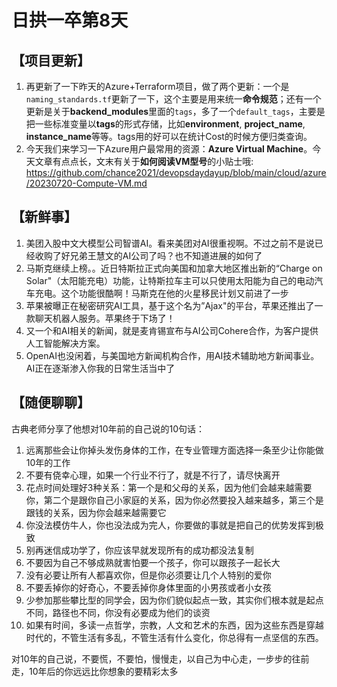 # 日拱一卒第8天

## 【项目更新】
1. 再更新了一下昨天的Azure+Terraform项目，做了两个更新：一个是`naming_standards.tf`更新了一下，这个主要是用来统一**命令规范**；还有一个更新是关于**backend_modules**里面的`tags`，多了一个`default_tags`，主要是把一些标准变量以**tags**的形式存储，比如**environment**, **project_name**, **instance_name**等等。tags用的好可以在统计Cost的时候方便归类查询。
2. 今天我们来学习一下Azure用户最常用的资源：**Azure Virtual Machine**。今天文章有点点长，文末有关于**如何阅读VM型号**的小贴士哦: https://github.com/chance2021/devopsdaydayup/blob/main/cloud/azure/20230720-Compute-VM.md

## 【新鲜事】
1. 美团入股中文大模型公司智谱AI。看来美团对AI很重视啊。不过之前不是说已经收购了好兄弟王慧文的AI公司了吗？也不知道进展的如何了
2. 马斯克继续上榜。。近日特斯拉正式向美国和加拿大地区推出新的“Charge on Solar"（太阳能充电）功能，让特斯拉车主可以只使用太阳能为自己的电动汽车充电。这个功能很酷啊！马斯克在他的火星移民计划又前进了一步
3. 苹果被曝正在秘密研究AI工具，基于这个名为”Ajax"的平台，苹果还推出了一款聊天机器人服务。苹果终于下场了！
4. 又一个和AI相关的新闻，就是麦肯锡宣布与AI公司Cohere合作，为客户提供人工智能解决方案。
5. OpenAI也没闲着，与美国地方新闻机构合作，用AI技术辅助地方新闻事业。AI正在逐渐渗入你我的日常生活当中了
  
## 【随便聊聊】
古典老师分享了他想对10年前的自己说的10句话：
1. 远离那些会让你掉头发伤身体的工作，在专业管理方面选择一条至少让你能做10年的工作
2. 不要有侥幸心理，如果一个行业不行了，就是不行了，请尽快离开
3. 花点时间处理好3种关系：第一个是和父母的关系，因为他们会越来越需要你，第二个是跟你自己小家庭的关系，因为你必然要投入越来越多，第三个是跟钱的关系，因为你会越来越需要它
4. 你没法模仿牛人，你也没法成为完人，你要做的事就是把自己的优势发挥到极致
5. 别再迷信成功学了，你应该早就发现所有的成功都没法复制
6. 不要因为自己不够成熟就害怕要一个孩子，你可以跟孩子一起长大
7. 没有必要让所有人都喜欢你，但是你必须要让几个人特别的爱你
8. 不要丢掉你的好奇心，不要丢掉你身体里面的小男孩或者小女孩
9. 少参加那些攀比型的同学会，因为你们貌似起点一致，其实你们根本就是起点不同，路径也不同，你没有必要成为他们的谈资
10. 如果有时间，多读一点哲学，宗教，人文和艺术的东西，因为这些东西是穿越时代的，不管生活有多乱，不管生活有什么变化，你总得有一点坚信的东西。

对10年的自己说，不要慌，不要怕，慢慢走，以自己为中心走，一步步的往前走，10年后的你远远比你想象的要精彩太多
